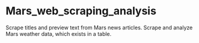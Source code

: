 # Mars_web_scraping_analysis
Scrape titles and preview text from Mars news articles.  Scrape and analyze Mars weather data, which exists in a table.
